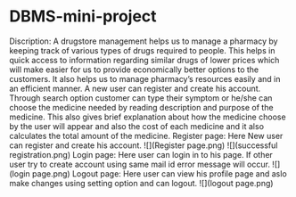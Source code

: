 # DBMS-mini-project

Discription:
  A drugstore management helps us to manage a pharmacy by keeping track of various types of drugs required to people. This helps in quick access to information regarding similar drugs of lower prices which will make easier for us to provide economically better options to the customers. It also helps us to manage pharmacy’s resources easily and in an efficient manner.
  A new user can register and create his account. Through search option customer can type their symptom or he/she can choose the medicine needed by reading description and purpose of the medicine. This  also gives brief explanation about how the medicine choose by the user  will appear and also the cost of each medicine and it also calculates the total amount of the medicine. 
  Register page:
    Here New user can register and create his account.
    ![](Register page.png)
    ![](successful registration.png)
   Login page: 
    Here user can login in to his page. If other user try to create account using same mail id error message will occur.
    ![](login page.png)
   Logout page:
    Here user can view his profile page and aslo make changes using setting option and can logout.
    ![](logout page.png)
   
    
  
